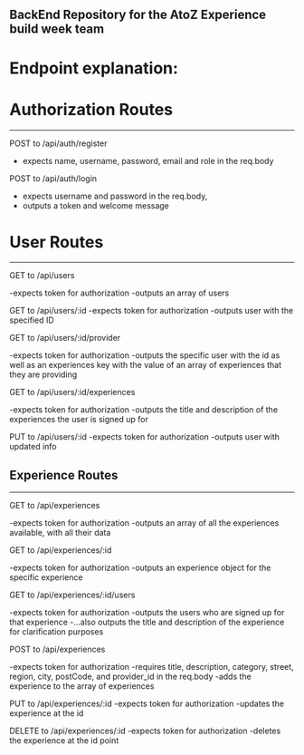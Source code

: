 ## BackEnd Repository for the AtoZ Experience build week team

# Endpoint explanation:


# Authorization Routes
------------------------------

POST to /api/auth/register

- expects name, username, password, email and role in the req.body

POST to /api/auth/login

- expects username and password in the req.body,
- outputs a token and welcome message

# User Routes
-------------------------------

GET to /api/users

-expects token for authorization
-outputs an array of users

GET to /api/users/:id
-expects token for authorization
-outputs user with the specified ID

GET to /api/users/:id/provider

-expects token for authorization
-outputs the specific user with the id as well as an experiences key with the value of an array of experiences that they are providing

GET to /api/users/:id/experiences

-expects token for authorization
-outputs the title and description of the experiences the user is signed up for

PUT to /api/users/:id
-expects token for authorization
-outputs user with updated info


## Experience Routes
--------------------------------

GET to /api/experiences

-expects token for authorization
-outputs an array of all the experiences available, with all their data

GET to /api/experiences/:id

-expects token for authorization
-outputs an experience object for the specific experience

GET to /api/experiences/:id/users

-expects token for authorization
-outputs the users who are signed up for that experience
-...also outputs the title and description of the experience for clarification purposes

POST to /api/experiences

-expects token for authorization
-requires title, description, category, street, region, city,  postCode, and provider_id in the req.body
-adds the experience to the array of experiences

PUT to /api/experiences/:id
-expects token for authorization
-updates the experience at the id

DELETE to /api/experiences/:id
-expects token for authorization
-deletes the experience at the id point
